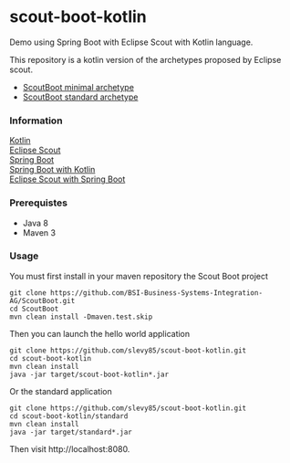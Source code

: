 # scout-boot-kotlin
Demo using Spring Boot with Eclipse Scout with Kotlin language.

This repository is a kotlin version of the archetypes proposed by Eclipse scout.
- [ScoutBoot minimal archetype](https://github.com/BSI-Business-Systems-Integration-AG/ScoutBoot)
- [ScoutBoot standard archetype](https://github.com/BSI-Business-Systems-Integration-AG/ScoutBoot)

### Information
[Kotlin](https://kotlinlang.org/)  
[Eclipse Scout](https://www.eclipse.org/scout/)  
[Spring Boot](https://projects.spring.io/spring-boot/)  
[Spring Boot with Kotlin](https://spring.io/blog/2016/02/15/developing-spring-boot-applications-with-kotlin)  
[Eclipse Scout with Spring Boot](https://github.com/BSI-Business-Systems-Integration-AG/ScoutBoot)  

### Prerequistes
- Java 8
- Maven 3

### Usage
You must first install in your maven repository the Scout Boot project 
```
git clone https://github.com/BSI-Business-Systems-Integration-AG/ScoutBoot.git
cd ScoutBoot
mvn clean install -Dmaven.test.skip
```

Then you can launch the hello world application
```
git clone https://github.com/slevy85/scout-boot-kotlin.git
cd scout-boot-kotlin
mvn clean install
java -jar target/scout-boot-kotlin*.jar 
```
Or the standard application 
```
git clone https://github.com/slevy85/scout-boot-kotlin.git
cd scout-boot-kotlin/standard
mvn clean install
java -jar target/standard*.jar 
```

Then visit http://localhost:8080.
